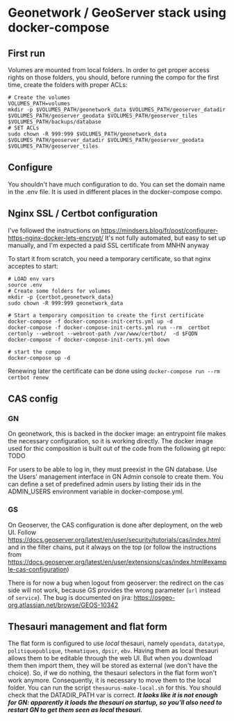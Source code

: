 # Geonetwork / GeoServer stack using docker-compose

## First run
Volumes are mounted from local folders. In order to get proper access rights on those folders, you should, before running the compo for the first time, create the folders with proper ACLs:
```
# Create the volumes
VOLUMES_PATH=volumes
mkdir -p $VOLUMES_PATH/geonetwork_data $VOLUMES_PATH/geoserver_datadir $VOLUMES_PATH/geoserver_geodata $VOLUMES_PATH/geoserver_tiles $VOLUMES_PATH/backups/database
# SET ACLs
sudo chown -R 999:999 $VOLUMES_PATH/geonetwork_data $VOLUMES_PATH/geoserver_datadir $VOLUMES_PATH/geoserver_geodata $VOLUMES_PATH/geoserver_tiles
```

## Configure

You shouldn't have much configuration to do. You can set the domain name in the .env file. It is used in different places in the docker-compose compo.

## Nginx SSL / Certbot configuration
I've followed the instructions on https://mindsers.blog/fr/post/configurer-https-nginx-docker-lets-encrypt/
It's not fully automated, but easy to set up manually, and I'm expected a paid SSL certificate from MNHN anyway

To start it from scratch, you need a temporary certificate, so that nginx acceptes to start:
```
# LOAD env vars
source .env
# Create some folders for volumes
mkdir -p {certbot,geonetwork_data}
sudo chown -R 999:999 geonetwork_data

# Start a temporary composition to create the first certificate
docker-compose -f docker-compose-init-certs.yml up -d
docker-compose -f docker-compose-init-certs.yml run --rm  certbot certonly --webroot --webroot-path /var/www/certbot/  -d $FQDN
docker-compose -f docker-compose-init-certs.yml down

# start the compo
docker-compose up -d
```

Renewing later the certificate can be done using `docker-compose run --rm certbot renew`

## CAS config

### GN
On geonetwork, this is backed in the docker image: an entrypoint file makes the necessary configuration, so it is working directly.
The docker image used for thic composition is built out of the code from the following git repo: TODO

For users to be able to log in, they must preexist in the GN database. Use the Users' management interface in GN Admin console to create them.
You can define a set of predefined admin users by listing their ids in the ADMIN_USERS environment variable in docker-compose.yml.


### GS
On Geoserver, the CAS configuration is done after deployment, on the web UI. Follow https://docs.geoserver.org/latest/en/user/security/tutorials/cas/index.html and in the filter chains, put it always on the top (or follow the instructions from https://docs.geoserver.org/latest/en/user/extensions/cas/index.html#example-cas-configuration)

There is for now a bug when logout from geoserver: the redirect on the cas side will not work, because GS provides the wrong parameter (`url` instead of `service`). The bug is documented on jira: https://osgeo-org.atlassian.net/browse/GEOS-10342

## Thesauri management and flat form
The flat form is configured to use *local* thesauri, namely `opendata`, `datatype`, `politiquepublique`, `thematiques`, `dpsir`, `ebv`.
Having them as local thesauri allows them to be editable through the web UI. But when you download them then import them, they will be stored as external (we don't have the choice). So, if we do nothing, the thesauri selectors in the flat form won't work anymore.
Consequently, it is necessary to move them to the local folder. You can run the script `thesaurus-make-local.sh` for this. You should check that the DATADIR_PATH var is correct.
***It looks like it is not enough for GN: apparently it loads the thesauri on startup, so you'll also need to restart GN to get them seen as local thesauri.***
